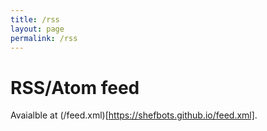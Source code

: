 ```yaml
---
title: /rss
layout: page
permalink: /rss
---
```


# RSS/Atom feed
Avaialble at (/feed.xml)[https://shefbots.github.io/feed.xml].
